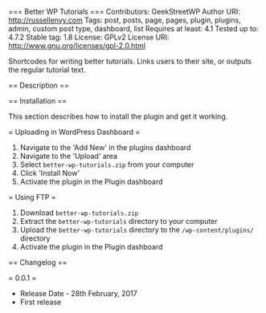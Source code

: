 === Better WP Tutorials ===
Contributors: GeekStreetWP
Author URI: http://russellenvy.com
Tags: post, posts, page, pages, plugin, plugins, admin, custom post type, dashboard, list
Requires at least: 4.1
Tested up to: 4.7.2
Stable tag: 1.8
License: GPLv2
License URI: http://www.gnu.org/licenses/gpl-2.0.html

Shortcodes for writing better tutorials. Links users to their site, or outputs the regular tutorial text.

== Description ==


== Installation ==

This section describes how to install the plugin and get it working.

= Uploading in WordPress Dashboard =

1. Navigate to the 'Add New' in the plugins dashboard
2. Navigate to the 'Upload' area
3. Select `better-wp-tutorials.zip` from your computer
4. Click 'Install Now'
5. Activate the plugin in the Plugin dashboard

= Using FTP =

1. Download `better-wp-tutorials.zip`
2. Extract the `better-wp-tutorials` directory to your computer
3. Upload the `better-wp-tutorials` directory to the `/wp-content/plugins/` directory
4. Activate the plugin in the Plugin dashboard

== Changelog ==

= 0.0.1 =
* Release Date - 28th February, 2017
* First release
